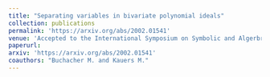 ```yaml
---
title: "Separating variables in bivariate polynomial ideals"
collection: publications
permalink: 'https://arxiv.org/abs/2002.01541'
venue: 'Accepted to the International Symposium on Symbolic and Algerbraic Computation (ISSAC) 2020'
paperurl:
arxiv: 'https://arxiv.org/abs/2002.01541'
coauthors: "Buchacher M. and Kauers M."
---
```



